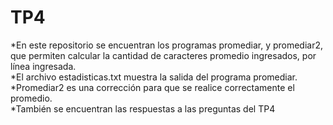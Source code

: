 # TP4  
*En este repositorio se encuentran los programas promediar, y promediar2, que permiten calcular la cantidad de caracteres promedio ingresados, por línea ingresada.  
*El archivo estadisticas.txt muestra la salida del programa promediar.  
*Promediar2 es una corrección para que se realice correctamente el promedio.  
*También se encuentran las respuestas a las preguntas del TP4
